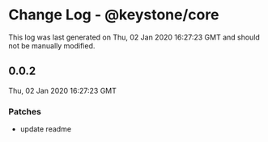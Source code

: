 # Change Log - @keystone/core

This log was last generated on Thu, 02 Jan 2020 16:27:23 GMT and should not be manually modified.

## 0.0.2
Thu, 02 Jan 2020 16:27:23 GMT

### Patches

- update readme

